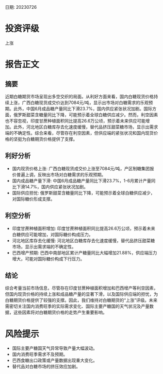 
日期: 20230726

# 投资评级

上涨

# 报告正文

## 摘要

近期白糖期货市场呈现出多空交织的局面。从利好方面来看，国内白糖现货价格持续上涨，广西白糖现货成交价达到7084元/吨，显示出市场对白糖需求的乐观预期。此外，中国6月成品糖产量同比下滑23.7%，国内供应紧张状况加剧。国际方面，俄罗斯甜菜含糖量同比下降，可能预示着全球白糖供应减少。然而，利空因素也不容忽视，印度甘蔗种植面积同比提高26.6万公顷，预示着未来供应可能增加。此外，河北地区白糖库存去化速度缓慢，替代品挤压甜菜糖市场，显示出需求端的不确定性。综合来看，尽管存在利空因素，但供应端的紧张状况和国内现货价格的坚挺为白糖期货价格提供了支撑。

## 利好分析

* 国内现货价格上涨: 广西白糖现货成交价上涨至7084元/吨，产区制糖集团报价普遍上调，反映出市场对白糖需求的乐观预期。
* 国内成品糖产量下滑: 中国6月成品糖产量同比下滑23.7%，1-6月累计产量同比下滑14.7%，国内供应紧张状况加剧。
* 国际供应担忧: 俄罗斯甜菜含糖量同比下降，可能预示着全球白糖供应减少，对国际糖价形成支撑。

## 利空分析

* 印度甘蔗种植面积增加: 印度甘蔗种植面积同比提高26.6万公顷，预示着未来白糖供应可能增加，对国际糖价构成压力。
* 河北地区库存去化缓慢: 河北地区白糖库存去化速度缓慢，替代品挤压甜菜糖市场，显示出需求端的不确定性。
* 巴西增产预期: 巴西中南部地区累计产糖量同比大幅增加21.88%，供应端压力增大，可能对国际糖价构成下行压力。

## 结论

综合考量当前市场信息，尽管存在印度甘蔗种植面积增加和巴西增产等利空因素，但国内现货价格的持续上涨和成品糖产量的显著下滑，以及国际供应端的担忧，为白糖期货价格提供了较强的支撑。因此，我们维持对白糖期货的“上涨”评级。未来需密切关注国内消费旺季的实际需求变化、国际主要产糖国的天气状况及产量数据，这些因素将对白糖期货价格的走势产生重要影响。

# 风险提示

* 国际主要产糖国天气异常导致产量大幅波动。
* 国内消费旺季需求不及预期。
* 巴西食糖出口政策或产量数据出现重大变化。
* 替代品对白糖市场的挤压效应加剧。
